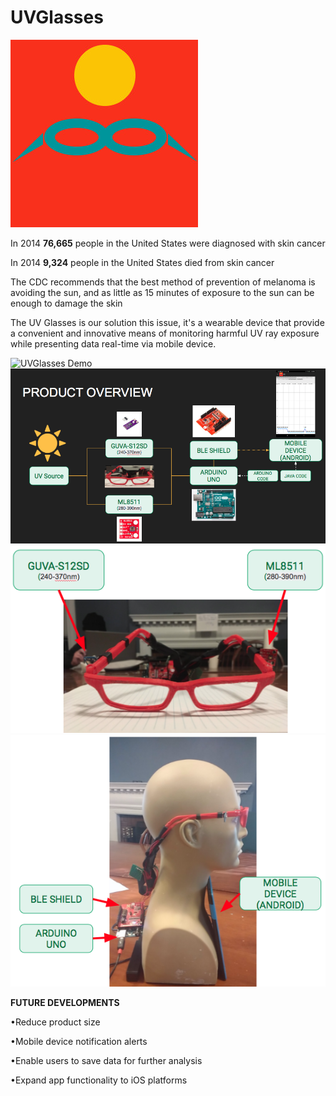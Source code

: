 # UVGlasses
![UVGlasses Logo](/Images/uvglasses.jpg)

In 2014 **76,665** people in the United States were diagnosed with skin cancer

In 2014 **9,324** people in the United States died from skin cancer

The CDC recommends that the best method of prevention of melanoma is avoiding the sun, and as little as 15 minutes of exposure to the sun can be enough to damage the skin


The UV Glasses is our solution this issue, it's a wearable device that provide a convenient and innovative means of monitoring harmful UV ray exposure while presenting data real-time via mobile device.

![UVGlasses Demo](/Images/Glassesdemo.gif)
![UVGlasses BlockDiagram](/Images/BlockDiagram.png)
![UVGlasses Glasses](/Images/Glasses.png)
![UVGlasses Uno](/Images/Uno.png)

**FUTURE DEVELOPMENTS**

•Reduce product size

•Mobile device notification alerts

•Enable users to save data for further analysis

•Expand app functionality to iOS platforms
